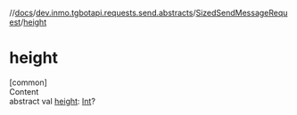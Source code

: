 //[docs](../../../index.md)/[dev.inmo.tgbotapi.requests.send.abstracts](../index.md)/[SizedSendMessageRequest](index.md)/[height](height.md)



# height  
[common]  
Content  
abstract val [height](height.md): [Int](https://kotlinlang.org/api/latest/jvm/stdlib/kotlin/-int/index.html)?  




